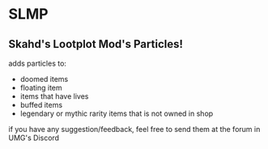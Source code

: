# SLMP
## Skahd's Lootplot Mod's Particles!

adds particles to:
- doomed items
- floating item
- items that have lives
- buffed items
- legendary or mythic rarity items that is not owned in shop

if you have any suggestion/feedback, feel free to send them at the forum in UMG's Discord
